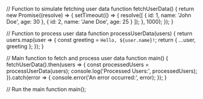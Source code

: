 // Function to simulate fetching user data
function fetchUserData() {
  return new Promise((resolve) => {
    setTimeout(() => {
      resolve([
        { id: 1, name: 'John Doe', age: 30 },
        { id: 2, name: 'Jane Doe', age: 25 }
      ]);
    }, 1000);
  });
}

// Function to process user data
function processUserData(users) {
  return users.map(user => {
    const greeting = `Hello, ${user.name}!`;
    return { ...user, greeting };
  });
}

// Main function to fetch and process user data
function main() {
  fetchUserData().then(users => {
    const processedUsers = processUserData(users);
    console.log('Processed Users:', processedUsers);
  }).catch(error => {
    console.error('An error occurred:', error);
  });
}

// Run the main function
main();
